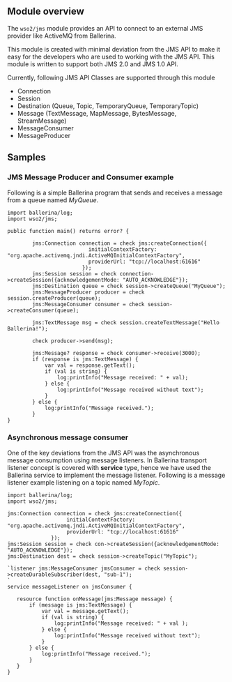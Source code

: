## Module overview

The `wso2/jms` module provides an API to connect to an external JMS provider like ActiveMQ from Ballerina.

This module is created with minimal deviation from the JMS API to make it easy for the developers who are used to working 
 with the JMS API. This module is written to support both JMS 2.0 and JMS 1.0 API. 
 
 Currently, following JMS API Classes are supported through this module
 
 - Connection
 - Session
 - Destination (Queue, Topic, TemporaryQueue, TemporaryTopic)
 - Message (TextMessage, MapMessage, BytesMessage, StreamMessage)
 - MessageConsumer
 - MessageProducer

## Samples

### JMS Message Producer and Consumer example

Following is a simple Ballerina program that sends and receives a message from a queue named *MyQueue*.

```ballerina
import ballerina/log;
import wso2/jms;

public function main() returns error? {

        jms:Connection connection = check jms:createConnection({
                          initialContextFactory: "org.apache.activemq.jndi.ActiveMQInitialContextFactory",
                          providerUrl: "tcp://localhost:61616"
                        });
        jms:Session session = check connection->createSession({acknowledgementMode: "AUTO_ACKNOWLEDGE"});
        jms:Destination queue = check session->createQueue("MyQueue");
        jms:MessageProducer producer = check session.createProducer(queue);
        jms:MessageConsumer consumer = check session->createConsumer(queue);

        jms:TextMessage msg = check session.createTextMessage("Hello Ballerina!");

        check producer->send(msg);

        jms:Message? response = check consumer->receive(3000);
        if (response is jms:TextMessage) {
            var val = response.getText();
            if (val is string) {
                log:printInfo("Message received: " + val);
            } else {
                log:printInfo("Message received without text");
            }
        } else {
            log:printInfo("Message received.");
        }
}
```

### Asynchronous message consumer

One of the key deviations from the JMS API was the asynchronous message consumption using message listeners. In 
Ballerina transport listener concept is covered with **service** type, hence we have used the Ballerina service to 
implement the message listener. Following is a message listener example listening on a topic named *MyTopic*.

```ballerina
import ballerina/log;
import wso2/jms;

jms:Connection connection = check jms:createConnection({
                   initialContextFactory: "org.apache.activemq.jndi.ActiveMQInitialContextFactory",
                   providerUrl: "tcp://localhost:61616"
              });
jms:Session session = check con->createSession({acknowledgementMode: "AUTO_ACKNOWLEDGE"});
jms:Destination dest = check session->createTopic("MyTopic");

`listener jms:MessageConsumer jmsConsumer = check session->createDurableSubscriber(dest, "sub-1");
`
service messageListener on jmsConsumer {

   resource function onMessage(jms:Message message) {
       if (message is jms:TextMessage) {
           var val = message.getText();
           if (val is string) {
               log:printInfo("Message received: " + val );
           } else {
               log:printInfo("Message received without text");
           }
       } else {
           log:printInfo("Message received.");
       }
   }
}
```